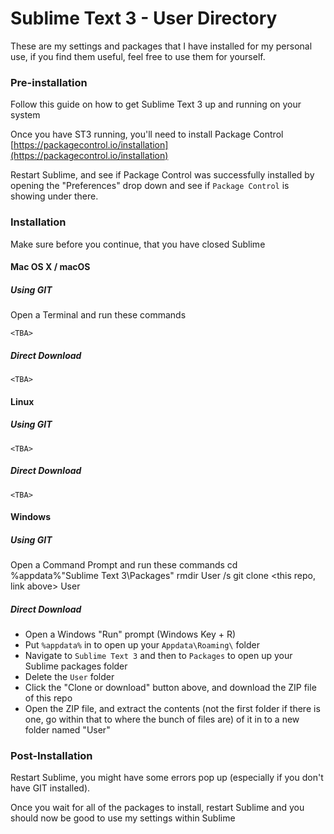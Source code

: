 # Sublime Text 3 - User Directory
These are my settings and packages that I have installed for my personal use, if you find them useful, feel free to use them for yourself.

### Pre-installation

Follow this guide on how to get Sublime Text 3 up and running on your system


Once you have ST3 running, you'll need to install Package Control
    [https://packagecontrol.io/installation](https://packagecontrol.io/installation)

Restart Sublime, and see if Package Control was successfully installed by opening the "Preferences" drop down and see if `Package Control` is showing under there.

### Installation
Make sure before you continue, that you have closed Sublime

#### Mac OS X / macOS
##### Using GIT
Open a Terminal and run these commands

    <TBA>

##### Direct Download
    <TBA>


#### Linux
##### Using GIT

    <TBA>

##### Direct Download

    <TBA>


#### Windows
##### Using GIT
Open a Command Prompt and run these commands
    cd %appdata%\"Sublime Text 3\Packages"
    rmdir User /s
    git clone <this repo, link above> User

##### Direct Download
  * Open a Windows "Run" prompt (Windows Key + R)
  * Put `%appdata%` in to open up your `Appdata\Roaming\` folder
  * Navigate to `Sublime Text 3` and then to `Packages` to open up your Sublime packages folder
  * Delete the `User` folder
  * Click the "Clone or download" button above, and download the ZIP file of this repo
  * Open the ZIP file, and extract the contents (not the first folder if there is one, go within that to where the bunch of files are) of it in to a new folder named "User"


### Post-Installation
Restart Sublime, you might have some errors pop up (especially if you don't have GIT installed).

Once you wait for all of the packages to install, restart Sublime and you should now be good to use my settings within Sublime
